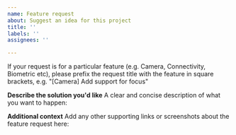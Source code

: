 ```yaml
---
name: Feature request
about: Suggest an idea for this project
title: ''
labels: ''
assignees: ''

---
```


If your request is for a particular feature (e.g. Camera, Connectivity, Biometric etc), please prefix the request title with the feature in square brackets, e.g. "[Camera] Add support for focus"

**Describe the solution you'd like**
A clear and concise description of what you want to happen:

**Additional context**
Add any other supporting links or screenshots about the feature request here:
